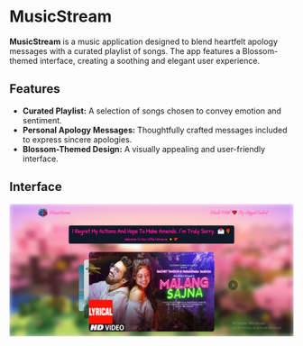 # MusicStream

**MusicStream** is a music application designed to blend heartfelt apology messages with a curated playlist of songs. The app features a Blossom-themed interface, creating a soothing and elegant user experience.

## Features

- **Curated Playlist:** A selection of songs chosen to convey emotion and sentiment.
- **Personal Apology Messages:** Thoughtfully crafted messages included to express sincere apologies.
- **Blossom-Themed Design:** A visually appealing and user-friendly interface.

## Interface

![MusicStream](/ReadME.png)
